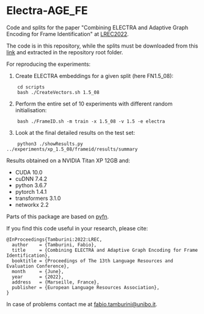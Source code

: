 # Electra-AGE_FE
Code and splits for the paper "Combining ELECTRA and Adaptive Graph Encoding for Frame Identification" at [LREC2022](https://lrec2022.lrec-conf.org/en/).

The code is in this repository, while the splits must be downloaded from this [link](http://corpora.ficlit.unibo.it/UploadDIR/GitHub/FI_experiments.tar.gz) and extracted in the repository root folder.

For reproducing the experiments:
1) Create ELECTRA embeddings for a given split (here FN1.5\_08):
```
    cd scripts
    bash ./CreateVectors.sh 1.5_08
```
2) Perform the entire set of 10 experiments with different random initialisation:
```
    bash ./FrameID.sh -m train -x 1.5_08 -v 1.5 -e electra 
```
3) Look at the final detailed results on the test set:
```
    python3 ./showResults.py ../experiments/xp_1.5_08/frameid/results/summary
```

Results obtained on a NVIDIA Titan XP 12GB and:
- CUDA 10.0
- cuDNN 7.4.2
- python 3.6.7
- pytorch 1.4.1
- transformers 3.1.0
- networkx 2.2

Parts of this package are based on [pyfn](https://github.com/akb89/pyfn).

If you find this code useful in your research, please cite:
```
@InProceedings{Tamburini:2022:LREC,
  author    = {Tamburini, Fabio},
  title     = {Combining ELECTRA and Adaptive Graph Encoding for Frame Identification},
  booktitle = {Proceedings of The 13th Language Resources and Evaluation Conference},
  month     = {June},
  year      = {2022},
  address   = {Marseille, France},
  publisher = {European Language Resources Association},
}
```

In case of problems contact me at <fabio.tamburini@unibo.it>.
